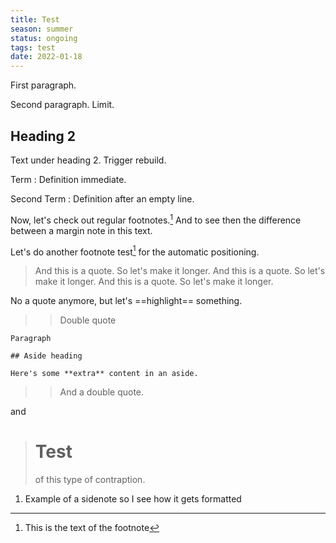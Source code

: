 ```yaml
---
title: Test
season: summer
status: ongoing
tags: test
date: 2022-01-18
---
```


First paragraph.

Second paragraph. Limit.

## Heading 2

Text under heading 2. Trigger rebuild.

Term
:  Definition immediate.

Second Term
:  Definition after an empty line.

Now, let's check out regular footnotes.[^fn] And to see then the difference between a margin note in this text.

[^fn]: This is the text of the footnote

Let's do another footnote test<a href="#fn1" class="footnote-ref" id="fnref1" role="doc-noteref"><sup>1</sup></a> for the automatic positioning.

> And this is a quote. So let's make it longer. And this is a quote. So let's make it longer. And this is a quote. So let's make it longer.

No a quote anymore, but let's ==highlight== something.


>> Double quote

<aside markdown="1">

	Paragraph

	## Aside heading

	Here's some **extra** content in an aside.

</aside>

>> And a double quote.

and

> # Test
>  of this type of contraption.

<ol>
<li id="fn1" role="doc-endnote"><p>Example of a sidenote so I see how it gets formatted</p></li>
</ol>
